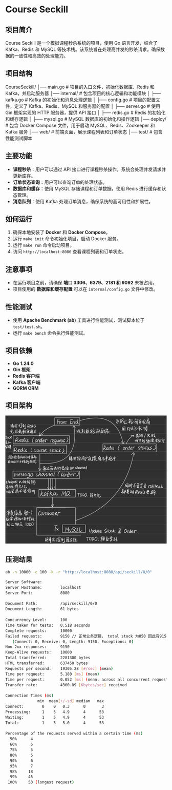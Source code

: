 # Course Seckill

## 项目简介
Course Seckill 是一个模拟课程秒杀系统的项目，使用 Go 语言开发，结合了 Kafka、Redis 和 MySQL 等技术栈。该系统旨在处理高并发的秒杀请求，确保数据的一致性和高效的处理能力。

## 项目结构
CourseSeckill/
│── main.go           # 项目的入口文件，初始化数据库、Redis 和 Kafka，并启动服务器
│── internal/         # 包含项目的核心逻辑和功能模块
│   ├── kafka.go      # Kafka 的初始化和消息处理逻辑
│   ├── config.go     # 项目的配置文件，定义了 Kafka、Redis、MySQL 和服务器的配置
│   ├── server.go     # 使用 Gin 框架实现的 HTTP 服务器，提供 API 接口
│   ├── redis.go      # Redis 的初始化和缓存逻辑
│   ├── mysql.go      # MySQL 数据库的初始化和操作逻辑
│── deploy/           # 包含 Docker Compose 文件，用于启动 MySQL、Redis、Zookeeper 和 Kafka 服务
│── web/              # 前端页面，展示课程列表和订单状态
│── test/             # 包含性能测试脚本

## 主要功能
- **课程秒杀**：用户可以通过 API 接口进行课程秒杀操作，系统会处理并发请求并更新库存。
- **订单状态查询**：用户可以查询订单的处理状态。
- **数据库和缓存**：使用 MySQL 存储课程和订单数据，使用 Redis 进行缓存和状态管理。
- **消息队列**：使用 Kafka 处理订单消息，确保系统的高可用性和扩展性。

## 如何运行
1. 确保本地安装了 **Docker** 和 **Docker Compose**。
2. 运行 `make init` 命令初始化项目，启动 Docker 服务。
3. 运行 `make run` 命令启动项目。
4. 访问 `http://localhost:8080` 查看课程列表和订单状态。

## 注意事项
- 在运行项目之前，请确保 **端口 3306、6379、2181 和 9092** 未被占用。
- 项目使用的 **数据库和缓存配置** 可以在 `internal/config.go` 文件中修改。

## 性能测试
- 使用 **Apache Benchmark (ab)** 工具进行性能测试，测试脚本位于 `test/test.sh`。
- 运行 `make bench` 命令执行性能测试。

## 项目依赖
- **Go 1.24.0**
- **Gin 框架**
- **Redis 客户端**
- **Kafka 客户端**
- **GORM ORM**

## 项目架构
![项目架构](./doc/seckill-architecture.jpeg)

## 压测结果

```bash
ab -n 10000 -c 100 -k -r "http://localhost:8080/api/seckill/0/0"
```

```bash
Server Software:        
Server Hostname:        localhost
Server Port:            8080

Document Path:          /api/seckill/0/0
Document Length:        61 bytes

Concurrency Level:      100
Time taken for tests:   0.518 seconds
Complete requests:      10000
Failed requests:        9150 // 正常业务逻辑， total stock 为850 因此有9150次失败
   (Connect: 0, Receive: 0, Length: 9150, Exceptions: 0)
Non-2xx responses:      9150 
Keep-Alive requests:    10000
Total transferred:      2281300 bytes
HTML transferred:       637450 bytes
Requests per second:    19305.28 [#/sec] (mean)
Time per request:       5.180 [ms] (mean)
Time per request:       0.052 [ms] (mean, across all concurrent requests)
Transfer rate:          4300.89 [Kbytes/sec] received

Connection Times (ms)
              min  mean[+/-sd] median   max
Connect:        0    0   0.3      0       3
Processing:     1    5   4.9      4      53
Waiting:        1    5   4.9      4      53
Total:          1    5   5.0      4      53

Percentage of the requests served within a certain time (ms)
  50%      4
  66%      5
  75%      5
  80%      5
  90%      6
  95%      7
  98%     18
  99%     45
 100%     53 (longest request)
```
